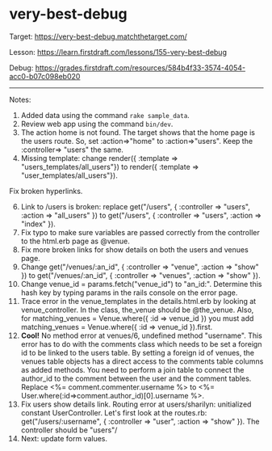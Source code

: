 # very-best-debug

Target: https://very-best-debug.matchthetarget.com/

Lesson: https://learn.firstdraft.com/lessons/155-very-best-debug

Debug: https://grades.firstdraft.com/resources/584b4f33-3574-4054-acc0-b07c098eb020

<hr>

Notes:

1. Added data using the command `rake sample_data`.
2. Review web app using the command `bin/dev`.
3. The action home is not found. The target shows that the home page is the users route. So, set :action=>"home" to :action=>"users". Keep the :controller=> "users" the same.
4. Missing template: change render({ :template => "users_templates/all_users"}) to render({ :template => "user_templates/all_users"}).

Fix broken hyperlinks.

6. Link to /users is broken: replace get("/users", { :controller => "users", :action => "all_users" }) to   get("/users", { :controller => "users", :action => "index" }). 
7. Fix typo to make sure variables are passed correctly from the controller to the html.erb page as @venue. 
8. Fix more broken links for show details on both the users and venues page.
9. Change get("/venues/:an_id", { :controller => "venue", :action => "show" }) to get("/venues/:an_id", { :controller => "venues", :action => "show" }).
10. Change venue_id = params.fetch("venue_id") to "an_id:". Determine this hash key by typing params in the rails console on the error page.
11. Trace error in the venue_templates in the details.html.erb by looking at venue_controller. In the class, the_venue should be @the_venue. Also, for matching_venues = Venue.where({ :id => venue_id }) you must add matching_venues = Venue.where({ :id => venue_id }).first. 
12. **Cool!** No method error at venues/6, undefined method "username". This error has to do with the comments class which needs to be set a foreign id to be linked to the users table. By setting a foreign id of venues, the venues table objects has a direct access to the comments table columns as added methods. You need to perform a join table to connect the author_id to the comment between the user and the comment tables. Replace <%= comment.commenter.username %> to <%= User.where(:id=>comment.author_id)[0].username %>. 
13. Fix users show details link. Routing error at users/sharilyn: unitialized constant UserController. Let's first look at the routes.rb: get("/users/:username", { :controller => "user", :action => "show" }). The controller should be "users"/
14. Next: update form values.
